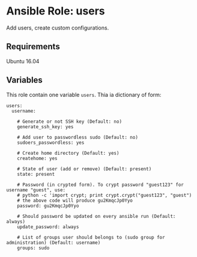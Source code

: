 # Ansible Role: users

Add users, create custom configurations.

## Requirements

Ubuntu 16.04

## Variables

This role contain one variable `users`. Thia ia dictionary of form:

    users:
      username:
        
        # Generate or not SSH key (Default: no)
        generate_ssh_key: yes
        
        # Add user to passwordless sudo (Default: no)
        sudoers_passwordless: yes

        # Create home directory (Default: yes)
        createhome: yes
        
        # State of user (add or remove) (Default: present)
        state: present
        
        # Password (in crypted form). To crypt password "guest123" for username "guest", use:
        # python -c 'import crypt; print crypt.crypt("guest123", "guest")
        # the above code will produce gu2KmqcJp0Yyo
        password: gu2KmqcJp0Yyo
        
        # Should password be updated on every ansible run (Default: always)
        update_password: always

        # List of groups user should belongs to (sudo group for administration) (Default: username)
        groups: sudo
        